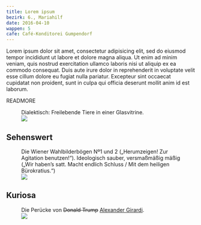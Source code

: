 ```yaml
---
title: Lorem ipsum
bezirk: 6., Mariahilf
date: 2016-04-10
wappen: 5
cafe: Café-Konditorei Gumpendorf
---
```


Lorem ipsum dolor sit amet, consectetur adipisicing elit, sed do eiusmod tempor incididunt ut labore et dolore magna aliqua. Ut enim ad minim veniam, quis nostrud exercitation ullamco laboris nisi ut aliquip ex ea commodo consequat. Duis aute irure dolor in reprehenderit in voluptate velit esse cillum dolore eu fugiat nulla pariatur. Excepteur sint occaecat cupidatat non proident, sunt in culpa qui officia deserunt mollit anim id est laborum.

READMORE

<figure>
  <figcaption>
    Dialektisch: Freilebende Tiere in einer Glasvitrine.
  </figcaption>
  <picture>
    <img src="/images/6-tiere.jpg">
  </picture>
</figure>


## Sehenswert

<figure>
  <figcaption>
    Die Wiener Wahlbilderbögen Nº1 und 2 („Herumzeigen! Zur Agitation benutzen!“). Ideologisch sauber, versmaßmäßig mäßig („Wir haben’s satt. Macht endlich Schluss / Mit dem heiligen Bürokratius.“)
  </figcaption>
  <picture>
    <img src="/images/6-wahlbilderbogen.jpg">
  </picture>
</figure>

## Kuriosa

<figure>
  <figcaption>
    Die Perücke von <strike>Donald Trump</strike> <a href="https://de.wikipedia.org/wiki/Alexander_Girardi">Alexander Girardi</a>.
  </figcaption>
  <picture>
    <img src="/images/6-girardi.jpg">
  </picture>
</figure>
